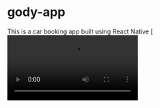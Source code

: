 # gody-app
This is a car booking app built using React Native
[![Watch the video](https://github.com/quduc/gody-app/blob/master/customer.mp4)
